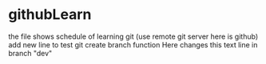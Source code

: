 githubLearn
============
the file shows schedule of learning git (use remote git server here is github)
add new line to test git create branch function
Here changes this text line in branch "dev"
